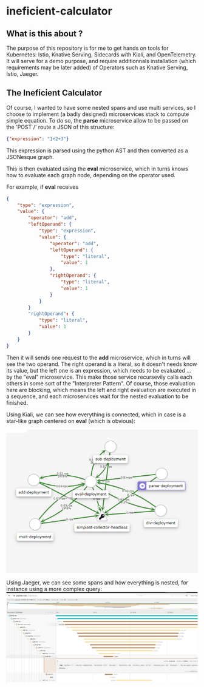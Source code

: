 # ineficient-calculator

## What is this about ?

The purpose of this repository is for me to get hands on tools for Kubernetes: Istio, Knative Serving, Sidecards with Kiali, and OpenTelemetry. It will serve for a demo purpose, and require additionnals installation (which requirements may be later added) of Operators such as Knative Serving, Istio, Jaeger.

## The Ineficient Calculator

Of course, I wanted to have some nested spans and use multi services, so I choose to implement (a badly designed) microservices stack to compute simple equation. To do so, the **parse** microservice allow to be passed on the 'POST /' route a JSON of this structure: 
```json
{"expression": "1+2+3"}
```

This expression is parsed using the python AST and then converted as a JSONesque graph.

This is then evaluated using the **eval** microservice, which in turns knows how to evaluate each graph node, depending on the operator used.

For example, if **eval** receives
```json
{
    "type": "expression", 
    "value": {
        "operator": "add", 
        "leftOperand": {
            "type": "expression", 
            "value": {
                "operator": "add", 
                "leftOperand": {
                    "type": "literal", 
                    "value": 1
                }, 
                "rightOperand": {
                    "type": "literal", 
                    "value": 1
                }
            }
        }
        "rightOperand": {
            "type": "literal", 
            "value": 1
        }
    }
}
```
Then it will sends one request to the **add** microservice, which in turns will see the two operand. The right operand is a literal, so it doesn't needs know its value, but the left one is an expression, which needs to be evaluated ... by the "eval" microservice. This make those service recursevily calls each others in some sort of the "Interpreter Pattern". Of course, those evaluation here are blocking, which means the left and right evaluation are executed in a sequence, and each microservices wait for the nested evaluation to be finished.

Using Kiali, we can see how everything is connected, which in case is a star-like graph centered on **eval** (which is obvious):

![kiali view](/doc/img/kiali.png "Mesh graph using kiali and istio")

Using Jaeger, we can see some spans and how everything is nested, for instance using a more complex query:
![jaeger view](/doc/img/spans-example.jpg "Span visualisation using Jaeger")
